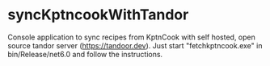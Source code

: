 # syncKptncookWithTandor
Console application to sync recipes from KptnCook with self hosted, open source tandor server (https://tandoor.dev).
Just start "fetchkptncook.exe" in bin/Release/net6.0 and follow the instructions.
